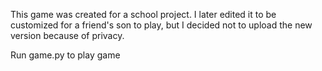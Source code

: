 This game was created for a school project.
I later edited it to be customized for a friend's son to play, but I decided not to upload the new version because of privacy.

Run game.py to play game
